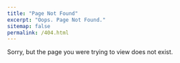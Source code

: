 ```yaml
---
title: "Page Not Found"
excerpt: "Oops. Page Not Found."
sitemap: false
permalink: /404.html
---
```


Sorry, but the page you were trying to view does not exist.
